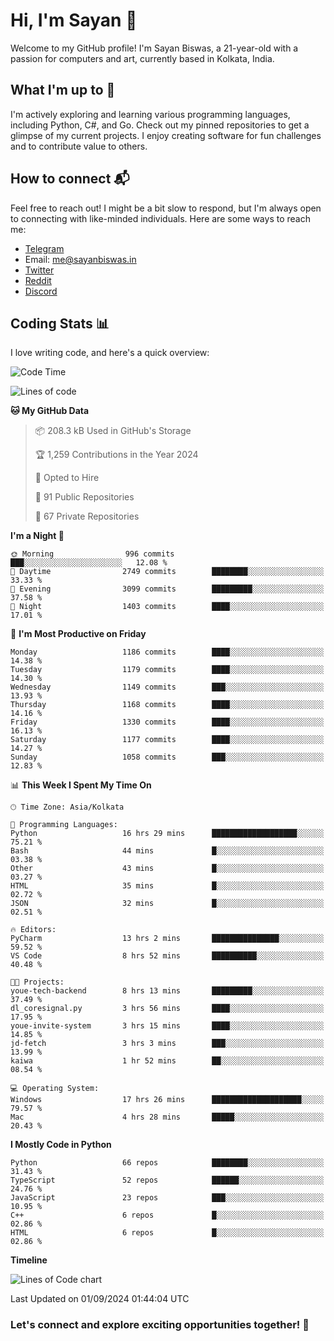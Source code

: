 # Hi, I'm Sayan 👋

Welcome to my GitHub profile! I'm Sayan Biswas, a 21-year-old with a passion for computers and art, currently based in Kolkata, India.

## What I'm up to 🚀

I'm actively exploring and learning various programming languages, including Python, C#, and Go. Check out my pinned repositories to get a glimpse of my current projects. I enjoy creating software for fun challenges and to contribute value to others.

## How to connect 📬

Feel free to reach out! I might be a bit slow to respond, but I'm always open to connecting with like-minded individuals. Here are some ways to reach me:

- [Telegram](https://t.me/dank_as_fuck)
- Email: [me@sayanbiswas.in](mailto:me@sayanbiswas.in)
- [Twitter](https://twitter.com/TheDankDel)
- [Reddit](https://www.reddit.com/user/dank_as_fuck_/)
- [Discord](https://discordapp.com/users/506536929152466945)

## Coding Stats 📊

I love writing code, and here's a quick overview:

<!--START_SECTION:waka-->
![Code Time](http://img.shields.io/badge/Code%20Time-1%2C707%20hrs%2054%20mins-blue)

![Lines of code](https://img.shields.io/badge/From%20Hello%20World%20I%27ve%20Written-5.9%20million%20lines%20of%20code-blue)

**🐱 My GitHub Data** 

> 📦 208.3 kB Used in GitHub's Storage 
 > 
> 🏆 1,259 Contributions in the Year 2024
 > 
> 💼 Opted to Hire
 > 
> 📜 91 Public Repositories 
 > 
> 🔑 67 Private Repositories 
 > 
**I'm a Night 🦉** 

```text
🌞 Morning                996 commits         ███░░░░░░░░░░░░░░░░░░░░░░   12.08 % 
🌆 Daytime                2749 commits        ████████░░░░░░░░░░░░░░░░░   33.33 % 
🌃 Evening                3099 commits        █████████░░░░░░░░░░░░░░░░   37.58 % 
🌙 Night                  1403 commits        ████░░░░░░░░░░░░░░░░░░░░░   17.01 % 
```
📅 **I'm Most Productive on Friday** 

```text
Monday                   1186 commits        ████░░░░░░░░░░░░░░░░░░░░░   14.38 % 
Tuesday                  1179 commits        ████░░░░░░░░░░░░░░░░░░░░░   14.30 % 
Wednesday                1149 commits        ███░░░░░░░░░░░░░░░░░░░░░░   13.93 % 
Thursday                 1168 commits        ████░░░░░░░░░░░░░░░░░░░░░   14.16 % 
Friday                   1330 commits        ████░░░░░░░░░░░░░░░░░░░░░   16.13 % 
Saturday                 1177 commits        ████░░░░░░░░░░░░░░░░░░░░░   14.27 % 
Sunday                   1058 commits        ███░░░░░░░░░░░░░░░░░░░░░░   12.83 % 
```


📊 **This Week I Spent My Time On** 

```text
🕑︎ Time Zone: Asia/Kolkata

💬 Programming Languages: 
Python                   16 hrs 29 mins      ███████████████████░░░░░░   75.21 % 
Bash                     44 mins             █░░░░░░░░░░░░░░░░░░░░░░░░   03.38 % 
Other                    43 mins             █░░░░░░░░░░░░░░░░░░░░░░░░   03.27 % 
HTML                     35 mins             █░░░░░░░░░░░░░░░░░░░░░░░░   02.72 % 
JSON                     32 mins             █░░░░░░░░░░░░░░░░░░░░░░░░   02.51 % 

🔥 Editors: 
PyCharm                  13 hrs 2 mins       ███████████████░░░░░░░░░░   59.52 % 
VS Code                  8 hrs 52 mins       ██████████░░░░░░░░░░░░░░░   40.48 % 

🐱‍💻 Projects: 
youe-tech-backend        8 hrs 13 mins       █████████░░░░░░░░░░░░░░░░   37.49 % 
dl_coresignal.py         3 hrs 56 mins       ████░░░░░░░░░░░░░░░░░░░░░   17.95 % 
youe-invite-system       3 hrs 15 mins       ████░░░░░░░░░░░░░░░░░░░░░   14.85 % 
jd-fetch                 3 hrs 3 mins        ███░░░░░░░░░░░░░░░░░░░░░░   13.99 % 
kaiwa                    1 hr 52 mins        ██░░░░░░░░░░░░░░░░░░░░░░░   08.54 % 

💻 Operating System: 
Windows                  17 hrs 26 mins      ████████████████████░░░░░   79.57 % 
Mac                      4 hrs 28 mins       █████░░░░░░░░░░░░░░░░░░░░   20.43 % 
```

**I Mostly Code in Python** 

```text
Python                   66 repos            ████████░░░░░░░░░░░░░░░░░   31.43 % 
TypeScript               52 repos            ██████░░░░░░░░░░░░░░░░░░░   24.76 % 
JavaScript               23 repos            ███░░░░░░░░░░░░░░░░░░░░░░   10.95 % 
C++                      6 repos             █░░░░░░░░░░░░░░░░░░░░░░░░   02.86 % 
HTML                     6 repos             █░░░░░░░░░░░░░░░░░░░░░░░░   02.86 % 
```



**Timeline**

![Lines of Code chart](https://raw.githubusercontent.com/Dank-del/Dank-del/main/assets/bar_graph.png)


 Last Updated on 01/09/2024 01:44:04 UTC
<!--END_SECTION:waka-->

### Let's connect and explore exciting opportunities together! 🚀
